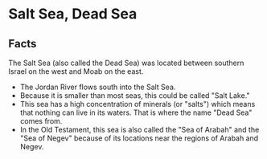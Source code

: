 # Salt Sea, Dead Sea

## Facts

The Salt Sea (also called the Dead Sea) was located between southern Israel on the west and Moab on the east.

* The Jordan River flows south into the Salt Sea.
* Because it is smaller than most seas, this could be called "Salt Lake."
* This sea has a high concentration of minerals (or "salts") which means that nothing can live in its waters. That is where the name "Dead Sea" comes from.
* In the Old Testament, this sea is also called the "Sea of Arabah" and the "Sea of Negev" because of its locations near the regions of Arabah and Negev.